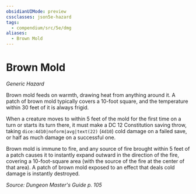 ```yaml
---
obsidianUIMode: preview
cssclasses: json5e-hazard
tags:
  - compendium/src/5e/dmg
aliases:
  - Brown Mold
---
```

# Brown Mold
*Generic Hazard*  

Brown mold feeds on warmth, drawing heat from anything around it. A patch of brown mold typically covers a 10-foot square, and the temperature within 30 feet of it is always frigid.

When a creature moves to within 5 feet of the mold for the first time on a turn or starts its turn there, it must make a DC 12 Constitution saving throw, taking `dice:4d10|noform|avg|text(22)` (`4d10`) cold damage on a failed save, or half as much damage on a successful one.

Brown mold is immune to fire, and any source of fire brought within 5 feet of a patch causes it to instantly expand outward in the direction of the fire, covering a 10-foot-square area (with the source of the fire at the center of that area). A patch of brown mold exposed to an effect that deals cold damage is instantly destroyed.

*Source: Dungeon Master's Guide p. 105*
